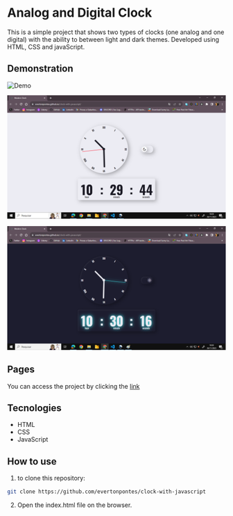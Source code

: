 # Analog and Digital Clock

This is a simple project that shows two types of clocks (one analog and one digital) with the ability to between light and dark themes. Developed using HTML, CSS and javaScript.

## Demonstration

![Demo](/assets/public/clock%20project%20animated.gif)

![Demo](/assets/public/clock-light.png)

![Demo](/assets/public/clock-dark.png)

## Pages 

You can access the project by clicking the [link](https://evertonpontes.github.io/clock-with-javascript/)

## Tecnologies 

- HTML
- CSS
- JavaScript

## How to use

1. to clone this repository:

```bash
git clone https://github.com/evertonpontes/clock-with-javascript
```
2. Open the index.html file on the browser.
